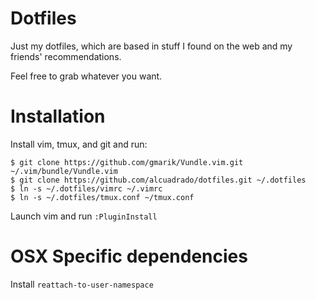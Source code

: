 # Dotfiles

Just my dotfiles, which are based in stuff I found on the web and my friends'
recommendations.

Feel free to grab whatever you want.

# Installation

Install vim, tmux, and git and run:

```
$ git clone https://github.com/gmarik/Vundle.vim.git ~/.vim/bundle/Vundle.vim
$ git clone https://github.com/alcuadrado/dotfiles.git ~/.dotfiles
$ ln -s ~/.dotfiles/vimrc ~/.vimrc
$ ln -s ~/.dotfiles/tmux.conf ~/tmux.conf
```

Launch vim and run `:PluginInstall`

# OSX Specific dependencies

Install `reattach-to-user-namespace`
